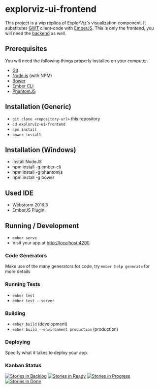 # explorviz-ui-frontend

This project is a wip replica of ExplorViz's visualization component. It substitutes [GWT](http://www.gwtproject.org/) client-code with [EmberJS](https://www.emberjs.com/). This is only the frontend, you will need the [backend](https://github.com/ExplorViz/explorviz-ui-backend) as well.

## Prerequisites

You will need the following things properly installed on your computer.

* [Git](http://git-scm.com/)
* [Node.js](http://nodejs.org/) (with NPM)
* [Bower](http://bower.io/)
* [Ember CLI](http://ember-cli.com/)
* [PhantomJS](http://phantomjs.org/)

## Installation (Generic)

* `git clone <repository-url>` this repository
* `cd explorviz-ui-frontend`
* `npm install`
* `bower install`

## Installation (Windows)
* install NodeJS
* npm install -g ember-cli
* npm install -g phantomjs
* npm install -g bower

## Used IDE

* Webstorm 2016.3
* EmberJS Plugin

## Running / Development

* `ember serve`
* Visit your app at [http://localhost:4200](http://localhost:4200).

### Code Generators

Make use of the many generators for code, try `ember help generate` for more details

### Running Tests

* `ember test`
* `ember test --server`

### Building

* `ember build` (development)
* `ember build --environment production` (production)

### Deploying

Specify what it takes to deploy your app.

### Kanban Status

[![Stories in Backlog](https://badge.waffle.io/ExplorViz/explorviz-ui-frontend.png?label=ready&title=Backlog)](http://waffle.io/ExplorViz/explorviz-ui-frontend)
[![Stories in Ready](https://badge.waffle.io/ExplorViz/explorviz-ui-frontend.png?label=ready&title=Ready)](http://waffle.io/ExplorViz/explorviz-ui-frontend)
[![Stories in Progress](https://badge.waffle.io/ExplorViz/explorviz-ui-frontend.png?label=ready&title=In%20Progress)](http://waffle.io/ExplorViz/explorviz-ui-frontend)
[![Stories in Done](https://badge.waffle.io/ExplorViz/explorviz-ui-frontend.png?label=ready&title=Done)](http://waffle.io/ExplorViz/explorviz-ui-frontend)
